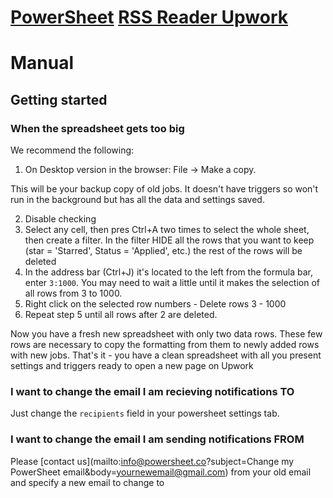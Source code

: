 # [PowerSheet](https://powersheet.co/) [RSS Reader Upwork](https://powersheet.co/rss-reader-upwork/)

# Manual

## Getting started

### When the spreadsheet gets too big
We recommend the following:
1. On Desktop version in the browser: File -> Make a copy.

This will be your backup copy of old jobs. It doesn't have triggers so won't run in the background but has all the data and settings saved.

2. Disable checking
3. Select any cell, then pres Ctrl+A two times to select the whole sheet, then create a filter. In the filter HIDE all the rows that you want to keep (star = 'Starred', Status = 'Applied', etc.) the rest of the rows will be deleted
4. In the address bar (Ctrl+J) it's located to the left from the formula bar, enter `3:1000`. You may need to wait a little until it makes the selection of all rows from 3 to 1000.
5. Right click on the selected row  numbers - Delete rows 3 - 1000
6. Repeat step 5 until all rows after 2 are deleted.

Now you have a fresh new spreadsheet with only two data rows. These few rows are necessary to copy the formatting from them to newly added rows with new jobs.
That's it - you have a clean spreadsheet with all you present settings and triggers ready to open a new page on Upwork

### I want to change the email I am recieving notifications TO
Just change the `recipients` field in your powersheet settings tab.

### I want to change the email I am sending notifications FROM 
Please [contact us](mailto:info@powersheet.co?subject=Change my PowerSheet email&body=yournewemail@gmail.com) from your old email and specify a new email to change to
